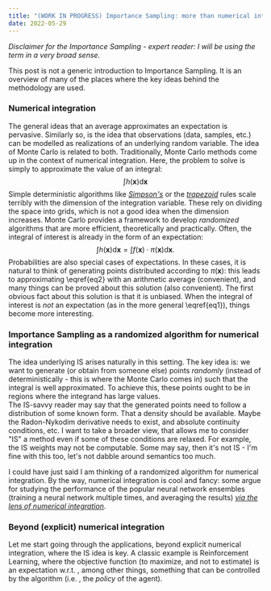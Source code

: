 ```yaml
---
title: "(WORK IN PROGRESS) Importance Sampling: more than numerical integration"
date: 2022-05-29
---
```

*Disclaimer for the Importance Sampling - expert reader: I will be using the term in a very broad sense.*

This post is not a generic introduction to Importance Sampling. It is an overview of many of the places where the key ideas behind the methodology are used.

### Numerical integration
The general ideas that an average approximates an expectation is pervasive. Similarly so, is the idea that observations (data, samples, etc.) can be modelled as realizations of an underlying random variable. The idea of Monte Carlo is related to both.
Traditionally, Monte Carlo methods come up in the context of numerical integration. Here, the problem to solve is simply to approximate the value of an integral:
$$
\int h(\mathbf{x}) \mathrm{d}\mathbf{x}
\tag{1}\label{eq1}
$$
 Simple deterministic algorithms like *[Simpson's](https://en.wikipedia.org/wiki/Simpson%27s_rule)* or the *[trapezoid](https://en.wikipedia.org/wiki/Trapezoidal_rule)* rules scale terribly with the dimension of the integration variable. These rely on dividing the space into grids, which is not a good idea when the dimension increases.
 Monte Carlo provides a framework to develop *randomized* algorithms that are more efficient, theoretically and practically. Often, the integral of interest is already in the form of an expectation:
 $$
 \int h(\mathbf{x}) \mathrm{d}\mathbf{x} = \int f(\mathbf{x}) \cdot \pi(\mathbf{x}) \mathrm{d}\mathbf{x} .
 \tag{2}\label{eq2}
 $$
 Probabilities are also special cases of expectations. In these cases, it is natural to think of generating points distributed according to $\pi(\mathbf{x})$: this leads to approximating \eqref{eq2} with an arithmetic average (convenient), and many things can be proved about this solution (also convenient). The first obvious fact about this solution is that it is unbiased. When the integral of interest is *not* an expectation (as in the more general \eqref{eq1}), things become more interesting.

### Importance Sampling as a randomized algorithm for numerical integration
The idea underlying IS arises naturally in this setting.  The key idea is: we want to generate (or obtain from someone else) points *randomly* (instead of deterministically - this is where the Monte Carlo comes in) such that the integral is well approximated. To achieve this, these points ought to be in regions where the integrand has large values.  
The IS-savvy reader may say that the generated points need to follow a distribution of some known form. That a density should be available. Maybe the Radon-Nykodim derivative needs to exist, and absolute continuity conditions, etc. I want to take a broader view, that allows me to consider "IS" a method even if some of these conditions are relaxed. For example, the IS weights may not be computable. Some may say, then it's not IS - I'm fine with this too, let's not dabble around semantics too much.

I could have just said I am thinking of a randomized algorithm for numerical integration. By the way, numerical integration is cool and fancy: some argue for studying the performance of the popular neural network ensembles (training a neural network multiple times, and averaging the results) *[via the lens of numerical integration](https://cims.nyu.edu/~andrewgw/deepensembles/)*.

### Beyond (explicit) numerical integration

Let me start going through the applications, beyond explicit numerical integration, where the IS idea is key.
A classic example is Reinforcement Learning, where the objective function (to maximize, and not to estimate) is an expectation w.r.t. , among other things, something that can be controlled by the algorithm (i.e. , the *policy* of the agent).
